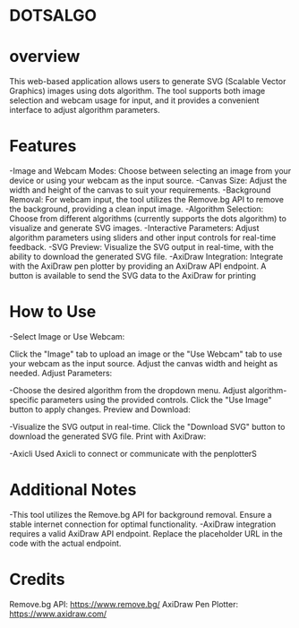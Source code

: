 # DOTSALGO
# overview
This web-based application allows users to generate SVG (Scalable Vector Graphics) images using dots algorithm. The tool supports both image selection and webcam usage for input, and it provides a convenient interface to adjust algorithm parameters.
# Features
-Image and Webcam Modes: Choose between selecting an image from your device or using your webcam as the input source.
-Canvas Size: Adjust the width and height of the canvas to suit your requirements.
-Background Removal: For webcam input, the tool utilizes the Remove.bg API to remove the background, providing a clean input image.
-Algorithm Selection: Choose from different algorithms (currently supports the dots algorithm) to visualize and generate SVG images.
-Interactive Parameters: Adjust algorithm parameters using sliders and other input controls for real-time feedback.
-SVG Preview: Visualize the SVG output in real-time, with the ability to download the generated SVG file.
-AxiDraw Integration: Integrate with the AxiDraw pen plotter by providing an AxiDraw API endpoint. A button is available to send the SVG data to the AxiDraw for printing
# How to Use
-Select Image or Use Webcam:

Click the "Image" tab to upload an image or the "Use Webcam" tab to use your webcam as the input source.
Adjust the canvas width and height as needed.
Adjust Parameters:

-Choose the desired algorithm from the dropdown menu.
Adjust algorithm-specific parameters using the provided controls.
Click the "Use Image" button to apply changes.
Preview and Download:

-Visualize the SVG output in real-time.
Click the "Download SVG" button to download the generated SVG file.
Print with AxiDraw:

-Axicli 
Used Axicli to connect or communicate with the penplotterS

# Additional Notes
-This tool utilizes the Remove.bg API for background removal. Ensure a stable internet connection for optimal functionality.
-AxiDraw integration requires a valid AxiDraw API endpoint. Replace the placeholder URL in the code with the actual endpoint.

# Credits
Remove.bg API: https://www.remove.bg/
AxiDraw Pen Plotter: https://www.axidraw.com/